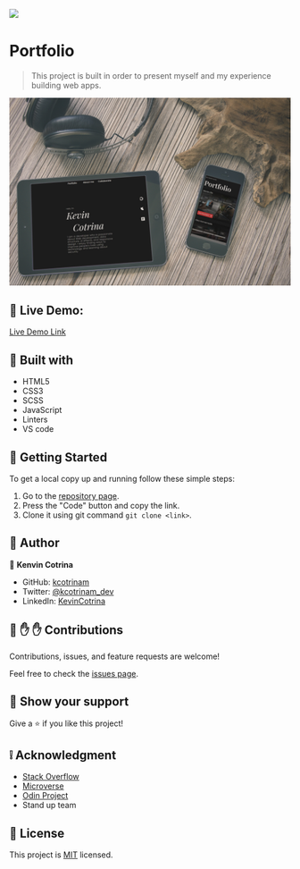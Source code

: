 ![](https://img.shields.io/badge/Microverse-blueviolet)

# Portfolio

> This project is built in order to present myself and my experience building web apps.

![screenshot](assets/img/mockup.jpg)

## :red_circle: Live Demo:

[Live Demo Link](https://kcotrinam.github.io/Portfolio/)

## :hammer: Built with

- HTML5
- CSS3
- SCSS
- JavaScript
- Linters
- VS code

## :construction_worker: Getting Started

To get a local copy up and running follow these simple steps:

1. Go to the [repository page](https://github.com/kcotrinam/Portfolio/).
2. Press the "Code" button and copy the link.
3. Clone it using git command `git clone <link>`.

## :bust_in_silhouette: Author

👤 **Kenvin Cotrina**

- GitHub: [kcotrinam](https://github.com/kcotrinam) 
- Twitter: [@kcotrinam_dev](https://twitter.com/kcotrinam_dev)
- LinkedIn: [KevinCotrina](https://www.linkedin.com/in/kevincotrina/ )

## 🤝 :raised_hand: :raised_hand: Contributions

Contributions, issues, and feature requests are welcome!

Feel free to check the [issues page](https://github.com/kcotrinam/Portfolio/issues).

## :muscle: Show your support

Give a ⭐️ if you like this project!

## :grey_exclamation: Acknowledgment

- [Stack Overflow](https://es.stackoverflow.com/)
- [Microverse](https://www.microverse.org/)
- [Odin Project](https://www.theodinproject.com/)
- Stand up team

 ## 📝 License

This project is [MIT](LICENSE) licensed.
